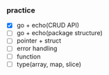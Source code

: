### practice
- [x] go + echo(CRUD API)
- [ ] go + echo(package structure)
- [ ] pointer + struct
- [ ] error handling
- [ ] function
- [ ] type(array, map, slice)